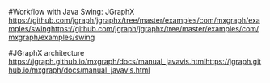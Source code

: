 #Workflow with Java Swing: JGraphX 
https://github.com/jgraph/jgraphx/tree/master/examples/com/mxgraph/examples/swinghttps://github.com/jgraph/jgraphx/tree/master/examples/com/mxgraph/examples/swing

#JGraphX architecture
https://jgraph.github.io/mxgraph/docs/manual_javavis.htmlhttps://jgraph.github.io/mxgraph/docs/manual_javavis.html
